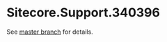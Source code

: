 # Sitecore.Support.340396

See [master branch](https://github.com/sitecoresupport/Sitecore.Support.340396) for details.